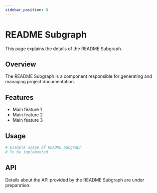 ```yaml
---
sidebar_position: 8
---
```


# README Subgraph

This page explains the details of the README Subgraph.

## Overview

The README Subgraph is a component responsible for generating and managing project documentation.

## Features

- Main feature 1
- Main feature 2
- Main feature 3

## Usage

```python
# Example usage of README Subgraph
# To be implemented
```

## API

Details about the API provided by the README Subgraph are under preparation.

